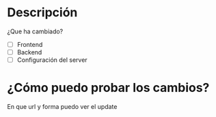 # Descripción
¿Que ha cambiado?

- [ ] Frontend
- [ ] Backend
- [ ] Configuración del server

# ¿Cómo puedo probar los cambios?
En que url y forma puedo ver el update

